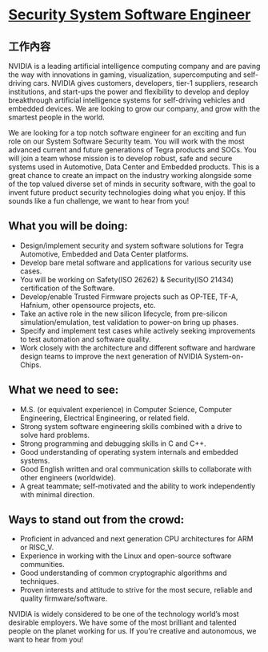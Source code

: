 # [Security System Software Engineer](https://www.104.com.tw/job/83ki1?jobsource=job_same_b)

## 工作內容
NVIDIA is a leading artificial intelligence computing company and are paving the way with innovations in gaming, visualization, supercomputing and self-driving cars. NVIDIA gives customers, 
developers, tier-1 suppliers, research institutions, and start-ups the power and flexibility to develop and deploy breakthrough artificial intelligence systems for self-driving vehicles and embedded devices. We are looking to grow our company, and grow with the smartest people in the world.

We are looking for a top notch software engineer for an exciting and fun role on our System Software Security team. You will work with the most advanced current and future generations of Tegra products and SOCs. You will join a team whose mission is to develop robust, safe and secure systems used in Automotive, Data Center and Embedded products. This is a great chance to create an impact on the industry working alongside some of the top valued diverse set of minds in security software, with the goal to invent future product security technologies doing what you enjoy. If this sounds like a fun challenge, we want to hear from you!

## What you will be doing:
- Design/implement security and system software solutions for Tegra Automotive, Embedded and Data Center platforms.
- Develop bare metal software and applications for various security use cases.
- You will be working on Safety(ISO 26262) & Security(ISO 21434) certification of the Software.
- Develop/enable Trusted Firmware projects such as OP-TEE, TF-A, Hafnium, other opensource projects, etc.
- Take an active role in the new silicon lifecycle, from pre-silicon simulation/emulation, test validation to power-on bring up phases.
- Specify and implement test cases while actively seeking improvements to test automation and software quality.
- Work closely with the architecture and different software and hardware design teams to improve the next generation of NVIDIA System-on-Chips.

## What we need to see:
- M.S. (or equivalent experience) in Computer Science, Computer Engineering, Electrical Engineering, or related field.
- Strong system software engineering skills combined with a drive to solve hard problems.
- Strong programming and debugging skills in C and C++.
- Good understanding of operating system internals and embedded systems.
- Good English written and oral communication skills to collaborate with other engineers (worldwide).
- A great teammate; self-motivated and the ability to work independently with minimal direction.

## Ways to stand out from the crowd:
- Proficient in advanced and next generation CPU architectures for ARM or RISC_V.
- Experience in working with the Linux and open-source software communities.
- Good understanding of common cryptographic algorithms and techniques.
- Proven interests and attitude to strive for the most secure, reliable and quality firmware/software.

NVIDIA is widely considered to be one of the technology world’s most desirable employers. We have some of the most brilliant and talented people on the planet working for us. If you're creative and autonomous, we want to hear from you!